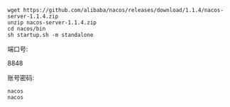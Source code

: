 ```shell
wget https://github.com/alibaba/nacos/releases/download/1.1.4/nacos-server-1.1.4.zip
unzip nacos-server-1.1.4.zip
cd nacos/bin
sh startup.sh -m standalone
```

端口号:

8848

账号密码:

```
nacos
nacos
```

